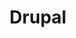 ---
draft: false
title: Drupal
content:
  id: drupal
  name: Drupal
  logo: /images/applications/cms/drupal/logo.png
  website: https://www.drupal.org/project/drupal
  iframe_website: /website-iframe/applications/cms/drupal
  dashboardImage: /images/applications/cms/drupal/screenshot-1.jpg
  short_description: Drupal is an open-source content management platform that supports a wide variety of websites.
  description: "Drupal, a content management software, was used to make many of the websites and applications you use every day. It has great standard features, but stands out for its flexibility. Its tools help you build the versatile, structured content for a dynamic web experience. It's also a great choice for creating integrated digital frameworks. Drupal provides a back-end framework for at least 13% of the top 10,000 websites worldwide, from personal blogs to corporate, political and government sites."
  features:
    - title: Flexible
      description: "One of Drupal's major selling points is its ability to create and manage a wide variety of content types, including videos, polls, blogs, podcasts and statistics. It thus enables a flexible design platform to create content-rich websites for a variety of different markets. The script also includes capabilities of design elements editing, which makes it easy to create both simple and complicated webpage configurations."
    - title: Customizable
      description: In addition to being flexible, Drupal is highly customizable. With 16,000+ modules and plug-ins, it allows you to modify, adjust and implement a wide array of additional custom features into your website, such as CRM, security, social media and SEO.
    - title: Scalable
      description: "Another major strength of Drupal is that it is highly scalable. You can exponentially grow the number of your webpages without changing a thing. Drupal is thus great at accommodating content growth. It's also great at alternating between periods of constant traffic and high traffic spikes, which is why it's used by weather.com and whitehouse.gov."
    - title: Secure
      description: Last, but far from least, Drupal has a very good track record in security. The CMS is highly secure and offers regular patches and safeguarding from exploits, making it great for enterprise clients. Drupal has an organized process for investigating, verifying and publishing possible security problems. The security team works constantly with the community to address security issues as they arise.
  screenshots:
    - /images/applications/cms/drupal/screenshot-1.jpg
    - /images/applications/cms/drupal/screenshot-2.jpg
---